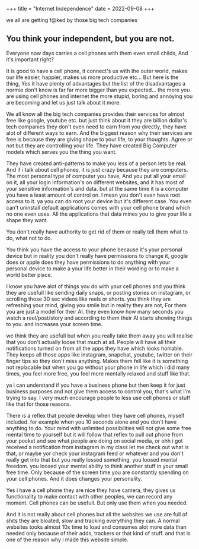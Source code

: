 +++
title = "Internet Independence"
date = 2022-09-08
+++

we all are getting f@ked by those big tech companies
<!-- more -->

## You think your independent, but you are not.

Everyone now days carries a cell phones with them even small childs, And it's important right?


It is good to have a cell phone, it connect's us with the outer world, makes our life easier, happier, makes us more productive etc... But here is the thing, Yes it have plenty of advantages but the list of the disadvantages a normie don't know is far far more bigger than you expected... the more you are using cell phones and internet the more stupid, boring and annoying you are becoming and let us just talk about it more.


We all know all the big tech companies provides their services for almost free like google, youtube etc. but just think about it they are billion dollar's tech companies they don't even need to earn from you directly, they have alot of different ways to earn. And the biggest reason why their services are free is because they are giving shape to your life, to your thoughts. Agree or not but they are controlling your life. They have created Big Computer models which serves you the thing you want.


They have created anti-patterns to make you less of a person lets be real. And if i talk about cell phones, it is just crazy because they are computers. The most personal type of computer you have, And you put all your email on it, all your login information's on different websites, and it has most of your sensitive information's and data. but at the same time it is a computer you have a least amount of control on. I mean you don't even have root access to it. ya you can do root your device but it's different case. You even can't uninstall default applications comes with your cell phone brand which no one even uses. All the applications that data mines you to give your life a shape they want.


You don't really have authority to get rid of them or really tell them what to do, what not to do.

You think you have the access to your phone because it's your personal device but in reality you don't really have permissions to change it, google does or apple does they have permissions to do anything with your personal device to make a your life better in their wording or to make a world better place.


I know you have alot of things you do with your cell phones and you think they are usefull like sending daily snaps, or posting stories on instagram, or scrolling those 30 sec videos like reels or shorts. you think they are refreshing your mind, giving you smile but in reality they are not, For them you are just a model for their AI. they even know how many seconds you watch a reel/post/story and according to them their AI starts showing things to you. and increases your screen time.


we think they are usefull but when you really take them away you will realise that you don't actually loose that much at all. People will have all their notifications turned on from all the apps they have which looks horrable. They keeps all those apps like instagram, snapchat, youtube, twitter on their finger tips so they don't miss anything. Makes them fell like it is something not replacable but when you go without your phone in life which i did many times, you feel more free, you feel more mentally relaxed and stuff like that.


ya i can understand if you have a business phone but then keep it for just business purposes and not give them access to control you, that's what i'm trying to say. I very much encourage people to less use cell phones or stuff like that for those reasons.


There is a reflex that people develop when they have cell phones, myself included. for example when you 10 seconds alone and you don't have anything to do. Your mind with unlimited possibilities will not give some free mental time to yourself but it will follow that reflex to pull out phone from your pocket and see what people are doing on social media, or ohh i got received a notification from instagram in my class let me check out what is that, or maybe yor check your instagram feed or whatever and you don't really get into that but you really lossed something. you loosed mental freedom. you loosed your mental ability to think another stuff in your small free time. Only because of the screen time you are constantly spending on your cell phones. And it does changes your personality.


Yes i have a cell phone they are nice they have camera, they gives us functionality to make contact with other peoples, we can record any moment. Cell phones can be usefull. But only use them when you needed.


And it is not really about cell phones but all the websites we use are full of shits they are bloated, slow and tracking everything they can. A normal websites tooks almost 10x time to load and consumes alot more data than needed only because of their adds, trackers or that kind of stuff. and that is one of the reason why i made this website simple.





































